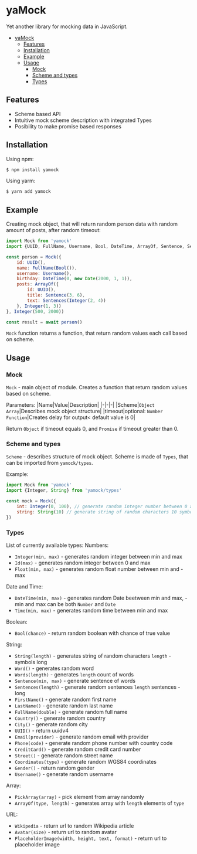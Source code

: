 # yaMock

Yet another library for mocking data in JavaScript.

- [yaMock](#yamock)
  - [Features](#features)
  - [Installation](#installation)
  - [Example](#example)
  - [Usage](#usage)
    - [Mock](#mock)
    - [Scheme and types](#scheme-and-types)
    - [Types](#types)

## Features

* Scheme based API
* Intuitive mock scheme description with integrated Types
* Posibility to make promise based responses

## Installation
Using npm:
```bash
$ npm install yamock
```

Using yarm:
```bash
$ yarn add yamock
```

## Example

Creating mock object, that will return random person data with random amount of posts, after random timeout:
```javascript
import Mock from 'yamock'
import {UUID, FullName, Username, Bool, DateTime, ArrayOf, Sentence, Sentences, Integer} from 'yamock/types'

const person = Mock({
    id: UUID(),
    name: FullName(Bool()),
    username: Username(),
    birthday: DateTime(0, new Date(2000, 1, 1)),
    posts: ArrayOf({
        id: UUID(),
        title: Sentence(3, 6),
        text: Sentences(Integer(2, 4))
    }, Integer(1, 3))
}, Integer(500, 2000))

const result = await person()
```
`Mock` function returns a function, that return random values each call based on scheme.

## Usage

### Mock
`Mock` - main object of module. Creates a function that return random values based on scheme.

Parameters:
|Name|Value|Description|
|-|-|-|
|Scheme|`Object` `Array`|Describes mock object structure|
|timeout|optional: `Number` `Function`|Creates delay for output< default value is 0|

Return `Object` if timeout equals 0, and `Promise` if timeout greater than 0.

### Scheme and types
`Scheme` - describes structure of mock object. Scheme is made of `Types`, that can be imported from `yamock/types`.

Example:
```javascript
import Mock from 'yamock'
import {Integer, String} from 'yamock/types'

const mock = Mock({
    int: Integer(0, 100), // generate random integer number between 0 and 100
    string: String(10) // generate string of random characters 10 symbols long
})
```

### Types
List of currently available types:
Numbers:
- `Integer(min, max)` - generates random integer between min and max
- `Id(max)` - generates random integer between 0 and max  
- `Float(min, max)` - generates random float number between min and - max
  
Date and Time:
- `DateTime(min, max)` - generates random Date beetween min and max, - min and max can be both `Number` and `Date`  
- `Time(min, max)` - generates random time between min and max

Boolean:
- `Bool(chance)` - return random boolean with chance of true value

String:
- `String(length)` - generates string of random characters `length` - symbols long  
- `Word()` - generates random word
- `Words(length)` - generates `length` count of words  
- `Sentence(min, max)` - generate sentence of words  
- `Sentences(length)` - generate random sentences `length` sentences - long  
- `FirstName()` - generate random first name  
- `LastName()` - generate random last name  
- `FullName(double)` - generate random full name  
- `Country()` - generate random country  
- `City()` - generate random city  
- `UUID()` - return uuidv4  
- `Email(provider)` - generate random email with provider  
- `Phone(code)` - generate random phone number with country code
- `CreditCard()` - generate random credit card number
- `Street()` - generate random street name
- `Coordinates(type)` - generate random WGS84 coordinates
- `Gender()` - return random gender
- `Username()` - generate random username

Array:
- `PickArray(array)` - pick element from array randomly
- `ArrayOf(type, length)` - generates array with `length` elements of `type`

URL:
- `Wikipedia` - return url to random Wikipedia article
- `Avatar(size)` - return url to random avatar
- `PlaceholderImage(width, height, text, format)` - return url to placeholder image
